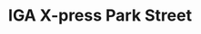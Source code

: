 ---
title: "IGA X-press Park Street"
url: /south-melbourne/iga-x-press-park-street/
shop: convenience
---